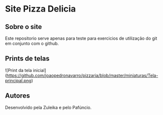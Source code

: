 # Site Pizza Delicia

## Sobre o site

 Este repositorio serve apenas para teste para exercicios de utilização do git em conjunto com o github.

 ## Prints de telas

![Print da tela inicial] (https://github.com/joaopedronavarro/pizzaria/blob/master/miniaturas/Tela-principal.png)

 ## Autores

 Desenvolvido pela Zuleika e pelo Pafúncio.

